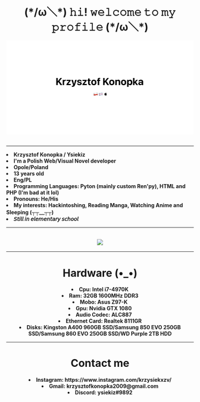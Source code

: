 <body>
<h1 align="center"> (*/ω＼*) 𝚑𝚒! 𝚠𝚎𝚕𝚌𝚘𝚖𝚎 𝚝𝚘 𝚖𝚢 𝚙𝚛𝚘𝚏𝚒𝚕𝚎 (*/ω＼*) </h1>
<div>
<img src="IMG_6412.png" type="image" align="center"><br><br>
<hr>
<li>
<b>Krzysztof Konopka / Ysiekiz
</li>
<li>
<b>I'm a Polish Web/Visual Novel developer
</li>
<li>
<b>Opole/Poland
</li>
<li>
<b>13 years old
</li>
<li>
<b>Eng/PL
</li>
<li>
<b> Programming Languages: Pyton (mainly custom Ren'py), HTML and PHP (I'm bad at it lol)
<li>
<b>Pronouns: He/His </b>
<li>
<b> My interests: Hackintoshing, Reading Manga, Watching Anime and Sleeping (┬┬﹏┬┬)
</li>
<li>
<b> 𝘚𝘵𝘪𝘭𝘭 𝘪𝘯 𝘦𝘭𝘦𝘮𝘦𝘯𝘵𝘢𝘳𝘺 𝘴𝘤𝘩𝘰𝘰𝘭

</a>
</br>
<hr>
<br>
<div align="center">
<a herf="https://github.com/ysiekiz"><img src="https://github-readme-stats.vercel.app/api?username=ysiekiz&show_icons=true&theme=transparent"/></a>
</li>
<hr>
<div align="center">

<h1 align="center">Hardware (•_•)</h1>
<li>
<b>Cpu: Intel i7-4970K
</li>
<li>
<b>Ram: 32GB 1600MHz DDR3
</li>
<li>
<b>Mobo: Asus Z97-K
</li>
<li>
<b>Gpu: Nvidia GTX 1080
</li>
<li>
<b>Audio Codec: ALC887
</li>
<li>
<b>Ethernet Card: Realtek 8111GR
</li>
<li>
<b>Disks: Kingston A400 960GB SSD/Samsung 850 EVO 250GB SSD/Samsung 860 EVO 250GB SSD/WD Purple 2TB HDD
</li>
<hr>
<h1 align="center">Contact me</h1>
<li>
<a>Instagram: https://www.instagram.com/krzysiekxzv/</a>
<li>
<a>Gmail: krzysztofkonopka2009@gmail.com
<li>
<a>Discord: ysiekiz#9892</a>
</body>

